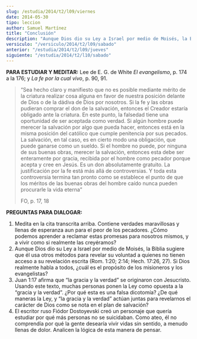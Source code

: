 ```yaml
---
slug: /estudia/2014/t2/l09/viernes
date: 2014-05-30
tipo: leccion
author: Samuel Martínez
title: "Conclusión"
description: "Aunque Dios dio su Ley a Israel por medio de Moisés, la Biblia sugiere que él usa otros métodos para revelar su voluntad a quienes no tienen acceso a su revelación escrita (Rom. 1:20; 2:14; Hech. 17:26, 27). Si Dios realmente habla a todos, ¿cuál es el propósito de los misioneros y los evangelistas?"
versiculo: "/versiculo/2014/t2/l09/sabado"
anterior: "/estudia/2014/t2/l09/jueves"
siguiente: "/estudia/2014/t2/l10/sabado"
---
```


**PARA ESTUDIAR Y MEDITAR:** Lee de E. G. de White _El evangelismo_, p. 174 a la 176; y _La fe por la cual vivo_, p. 90, 91.

> “Sea hecho claro y manifiesto que no es posible mediante mérito de la criatura realizar cosa alguna en favor de nuestra posición delante de Dios o de la dádiva de Dios por nosotros. Si la fe y las obras pudieran comprar el don de la salvación, entonces el Creador estaría obligado ante la criatura. En este punto, la falsedad tiene una oportunidad de ser aceptada como verdad. Si algún hombre puede merecer la salvación por algo que pueda hacer, entonces está en la misma posición del católico que cumple penitencia por sus pecados. La salvación, en tal caso, es en cierto modo una obligación, que puede ganarse como un sueldo. Si el hombre no puede, por ninguna de sus buenas obras, merecer la salvación, entonces esta debe ser enteramente por gracia, recibida por el hombre como pecador porque acepta y cree en Jesús. Es un don absolutamente gratuito. La justificación por la fe está más allá de controversias. Y toda esta controversia termina tan pronto como se establece el punto de que los méritos de las buenas obras del hombre caído nunca pueden procurarle la vida eterna”
>
> FO, p. 17, 18

**PREGUNTAS PARA DIALOGAR:**

1.  Medita en la cita transcrita arriba. Contiene verdades maravillosas y llenas de esperanza aun para el peor de los pecadores. ¿Cómo podemos aprender a reclamar estas promesas para nosotros mismos, y a vivir como si realmente las creyéramos?
2.  Aunque Dios dio su Ley a Israel por medio de Moisés, la Biblia sugiere que él usa otros métodos para revelar su voluntad a quienes no tienen acceso a su revelación escrita (Rom. 1:20; 2:14; Hech. 17:26, 27). Si Dios realmente habla a todos, ¿cuál es el propósito de los misioneros y los evangelistas?
3.  Juan 1:17 afirma que “la gracia y la verdad” se originaron con Jesucristo. Usando este texto, muchas personas ponen la Ley como opuesta a la “gracia y la verdad”. ¿Por qué esta es una falsa dicotomía? ¿De qué maneras la Ley, y “la gracia y la verdad” actúan juntas para revelarnos el carácter de Dios como se nota en el plan de salvación?
4.  El escritor ruso Fiódor Dostoyevski creó un personaje que quería estudiar por qué más personas no se suicidaban. Como ateo, él no comprendía por qué la gente desearía vivir vidas sin sentido, a menudo llenas de dolor. Analicen la lógica de esta manera de pensar.
